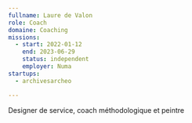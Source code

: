```yaml
---
fullname: Laure de Valon
role: Coach
domaine: Coaching
missions:
  - start: 2022-01-12
    end: 2023-06-29
    status: independent
    employer: Numa
startups:
  - archivesarcheo

---
```

Designer de service, coach méthodologique et peintre
